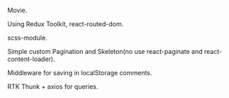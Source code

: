 Movie.

Using Redux Toolkit, react-routed-dom.

scss-module.

Simple custom Pagination and Skeleton(no use react-paginate and react-content-loader). 

Middleware for saving in localStorage comments.

RTK Thunk + axios for queries.
